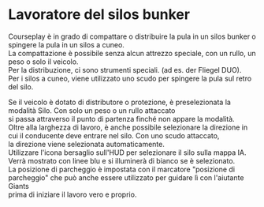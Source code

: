 # Lavoratore del silos bunker
  
Courseplay è in grado di compattare o distribuire la pula in un silos bunker o spingere la pula in un silos a cuneo.  
La compattazione è possibile senza alcun attrezzo speciale, con un rullo, un peso o solo il veicolo.  
Per la distribuzione, ci sono strumenti speciali. (ad es. der Fliegel DUO).  
Per i silos a cuneo, viene utilizzato uno scudo per spingere la pula sul retro del silo.  


  
Se il veicolo è dotato di distributore o protezione, è preselezionata la modalità Silo. Con solo un peso o un rullo attaccato  
si passa attraverso il punto di partenza finché non appare la modalità.  
Oltre alla larghezza di lavoro, è anche possibile selezionare la direzione in cui il conducente deve entrare nel silo. Con uno scudo attaccato,  
la direzione viene selezionata automaticamente.  
Utilizzare l'icona bersaglio sull'HUD per selezionare il silo sulla mappa IA. Verrà mostrato con linee blu e si illuminerà di bianco se è selezionato.  
La posizione di parcheggio è impostata con il marcatore "posizione di parcheggio" che può anche essere utilizzato per guidare lì con l'aiutante Giants  
prima di iniziare il lavoro vero e proprio.  


